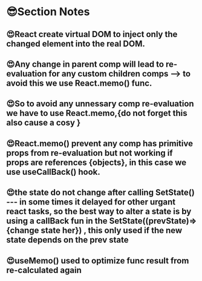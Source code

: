 # 😎Section Notes

## 😍React create virtual DOM to inject only the changed element into the real DOM.

## 😍Any change in parent comp will lead to re-evaluation for any custom children comps --> to avoid this we use React.memo() func.

## 😍So to avoid any unnessary comp re-evaluation we have to use React.memo,{do not forget this also cause a cosy }

## 😍React.memo() prevent any comp has primitive props from re-evaluation but not working if props are references {objects}, in this case we use useCallBack() hook.

## 😍the state do not change after calling SetState() --- in some times it delayed for other urgant react tasks, so the best way to alter a state is by using a callBack fun in the SetState((prevState)=>{change state her}) , this only used if the new state depends on the prev state

## 😍useMemo() used to optimize func result from re-calculated again
